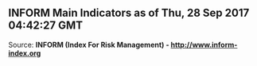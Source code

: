 ## INFORM Main Indicators as of Thu, 28 Sep 2017 04:42:27 GMT

Source: **INFORM (Index For Risk Management) - http://www.inform-index.org**